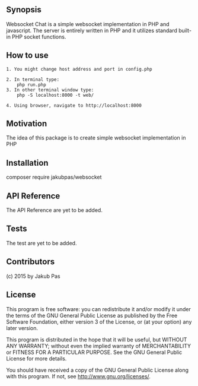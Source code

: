 ## Synopsis

Websocket Chat is a simple websocket implementation in PHP and javascript. The server is entirely written in PHP and it utilizes standard built-in PHP socket functions.

## How to use 

```
1. You might change host address and port in config.php

2. In terminal type: 
	php run.php
3. In other terminal window type:		
	php -S localhost:8000 -t web/

4. Using browser, navigate to http://localhost:8000
```

## Motivation

The idea of this package is to create simple websocket implementation in PHP

## Installation

composer require jakubpas/websocket

## API Reference

The API Reference are yet to be added.

## Tests

The test are yet to be added.

## Contributors

(c) 2015 by Jakub Pas

## License

This program is free software: you can redistribute it and/or modify
it under the terms of the GNU General Public License as published by
the Free Software Foundation, either version 3 of the License, or
(at your option) any later version.

This program is distributed in the hope that it will be useful,
but WITHOUT ANY WARRANTY; without even the implied warranty of
MERCHANTABILITY or FITNESS FOR A PARTICULAR PURPOSE.  See the
GNU General Public License for more details.

You should have received a copy of the GNU General Public License
along with this program.  If not, see <http://www.gnu.org/licenses/>.
